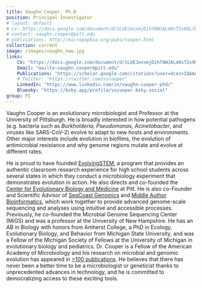 ```yaml
---
title: Vaughn Cooper, Ph.D
position: Principal Investigator
# layout: default
# cv: https://docs.google.com/document/d/1LUEJevxmjDihf8WJALm0sT2x9GLfLq43CGAdpk9QjXs/preview
# contact: vaughn.cooper@pitt.edu
# publications: http://micropopbio.org/pubs/cooper.html
collection: current
image: /images/vaughn_new.jpg
links:
    CV: "https://docs.google.com/document/d/1LUEJevxmjDihf8WJALm0sT2x9GLfLq43CGAdpk9QjXs/preview"
    Email: "mailto:vaughn.cooper@pitt.edu"
    Publications: "https://scholar.google.com/citations?user=dcezvIQAAAAJ&hl=en&oi=ao"
    # Twitter: "https://twitter.com/vscooper"
    LinkedIn: "https://www.linkedin.com/in/vaughn-cooper-phd/"
    Bluesky: "https://bsky.app/profile/vscooper.bsky.social"
group: PI
---
```

Vaughn Cooper is an evolutionary microbiologist and Professor at the University of Pittsburgh. He is broadly interested in how potential pathogens (e.g. bacteria such as <i> Burkholderia, Pseudomonas, Acinetobacter</i>, and viruses like SARS-CoV-2) evolve to adapt to new hosts and environments. Other major interests include evolution in biofilms, the evolution of antimicrobial resistance and why genome regions mutate and evolve at different rates. 

He is proud to have founded [EvolvingSTEM](http://evolvingstem.org), a program that provides an authentic classroom research experience for high school students across several states in which they conduct a microbiology experiment that demonstrates evolution in action. He also directs and co-founded the [Center for Evolutionary Biology and Medicine](https://www.cebam.pitt.edu/) at Pitt. He is also co-Founder and Scientific Advisor of [SeqCoast Genomics](https://seqcoast.com/) and [Middle Author Bioinformatics](https://https://midauthorbio.crd.co/), which work together to provide advanced genome-scale sequencing and analyses using intuitive and accessible processes. Previously, he co-founded the Microbial Genome Sequencing Center (MiGS) and was a professor at the University of New Hampshire. 
He has an AB in Biology with honors from Amherst College, a PhD in Ecology, Evolutionary Biology, and Behavior from Michigan State University, and was a Fellow of the Michigan Society of Fellows at the University of Michigan in evolutionary biology and pediatrics. Dr. Cooper is a Fellow of the American Academy of Microbiology and his research on microbial and genomic evolution has appeared in [>100 publications](https://scholar.google.com/citations?user=dcezvIQAAAAJ&hl=en&oi=ao). He believes that there has never been a better time to be a microbiologist or geneticist thanks to unprecedented advances in technology, and he is committed to democratizing access to these exciting tools.
